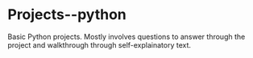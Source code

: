 # Projects--python
Basic Python projects. Mostly involves questions to answer through the project and walkthrough through self-explainatory text.
